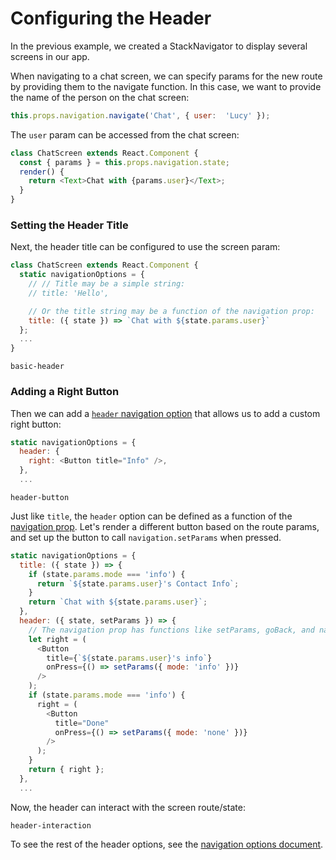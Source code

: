 # Configuring the Header

In the previous example, we created a StackNavigator to display several screens in our app.


When navigating to a chat screen, we can specify params for the new route by providing them to the navigate function. In this case, we want to provide the name of the person on the chat screen:

```js
this.props.navigation.navigate('Chat', { user:  'Lucy' });
```

The `user` param can be accessed from the chat screen:

```js
class ChatScreen extends React.Component {
  const { params } = this.props.navigation.state;
  render() {
    return <Text>Chat with {params.user}</Text>;
  }
}
```

### Setting the Header Title

Next, the header title can be configured to use the screen param:

```js
class ChatScreen extends React.Component {
  static navigationOptions = {
    // // Title may be a simple string:
    // title: 'Hello',

    // Or the title string may be a function of the navigation prop:
    title: ({ state }) => `Chat with ${state.params.user}`
  };
  ...
}
```

```phone-example
basic-header
```


### Adding a Right Button

Then we can add a [`header` navigation option](/docs/navigators/navigation-options#Stack-Navigation-Options) that allows us to add a custom right button:

```js
static navigationOptions = {
  header: {
    right: <Button title="Info" />,
  },
  ...
```

```phone-example
header-button
```

Just like `title`, the `header` option can be defined as a function of the [navigation prop](/docs/navigators/navigation-prop). Let's render a different button based on the route params, and set up the button to call `navigation.setParams` when pressed.

```js
static navigationOptions = {
  title: ({ state }) => {
    if (state.params.mode === 'info') {
      return `${state.params.user}'s Contact Info`;
    }
    return `Chat with ${state.params.user}`;
  },
  header: ({ state, setParams }) => {
    // The navigation prop has functions like setParams, goBack, and navigate.
    let right = (
      <Button
        title={`${state.params.user}'s info`}
        onPress={() => setParams({ mode: 'info' })}
      />
    );
    if (state.params.mode === 'info') {
      right = (
        <Button
          title="Done"
          onPress={() => setParams({ mode: 'none' })}
        />        
      );
    }
    return { right };
  },
  ...
```

Now, the header can interact with the screen route/state:

```phone-example
header-interaction
```

To see the rest of the header options, see the [navigation options document](/docs/navigators/navigation-options#Stack-Navigation-Options).
